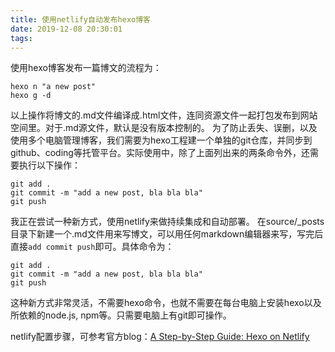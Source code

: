 ```yaml
---
title: 使用netlify自动发布hexo博客
date: 2019-12-08 20:30:01
tags:
---
```


使用hexo博客发布一篇博文的流程为：
```
hexo n "a new post"
hexo g -d
```
以上操作将博文的.md文件编译成.html文件，连同资源文件一起打包发布到网站空间里。对于.md源文件，默认是没有版本控制的。 为了防止丢失、误删，以及使用多个电脑管理博客，我们需要为hexo工程建一个单独的git仓库，并同步到github、coding等托管平台。实际使用中，除了上面列出来的两条命令外，还需要执行以下操作：
```
git add .
git commit -m "add a new post, bla bla bla"
git push
```

我正在尝试一种新方式，使用netlify来做持续集成和自动部署。
在source/_posts目录下新建一个.md文件用来写博文，可以用任何markdown编辑器来写，写完后直接`add commit push`即可。具体命令为：
```
git add .
git commit -m "add a new post, bla bla bla"
git push
```
这种新方式非常灵活，不需要hexo命令，也就不需要在每台电脑上安装hexo以及所依赖的node.js, npm等。只需要电脑上有git即可操作。

netlify配置步骤，可参考官方blog：[A Step-by-Step Guide: Hexo on Netlify](https://www.netlify.com/blog/2015/10/26/a-step-by-step-guide-hexo-on-netlify/)